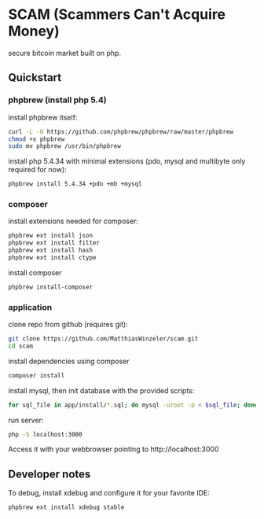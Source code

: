 # SCAM (Scammers Can't Acquire Money)
secure bitcoin market built on php.

## Quickstart
### phpbrew (install php 5.4)
install phpbrew itself:

```bash
curl -L -O https://github.com/phpbrew/phpbrew/raw/master/phpbrew
chmod +x phpbrew
sudo mv phpbrew /usr/bin/phpbrew
```

install php 5.4.34 with minimal extensions (pdo, mysql and multibyte only required for now):

```bash
phpbrew install 5.4.34 +pdo +mb +mysql
```

### composer
install extensions needed for composer:

```bash
phpbrew ext install json
phpbrew ext install filter
phpbrew ext install hash
phpbrew ext install ctype
```

install composer

```bash
phpbrew install-composer
```

### application
clone repo from github (requires git):

```bash
git clone https://github.com/MatthiasWinzeler/scam.git
cd scam
```

install dependencies using composer

```bash
composer install
```

install mysql, then init database with the provided scripts:

```bash
for sql_file in app/install/*.sql; do mysql -uroot -p < $sql_file; done
```

run server:

```bash
php -S localhost:3000
```

Access it with your webbrowser pointing to http://localhost:3000

## Developer notes
To debug, install xdebug and configure it for your favorite IDE:

```bash
phpbrew ext install xdebug stable
```

<!---
Todo: Requirements (ie PHP, MySQL, ImageMagick, Bitcoin)
evtl: Notes for production (use Apache & PHP, update php -> how, ..., Bitcoinstuff)
-->